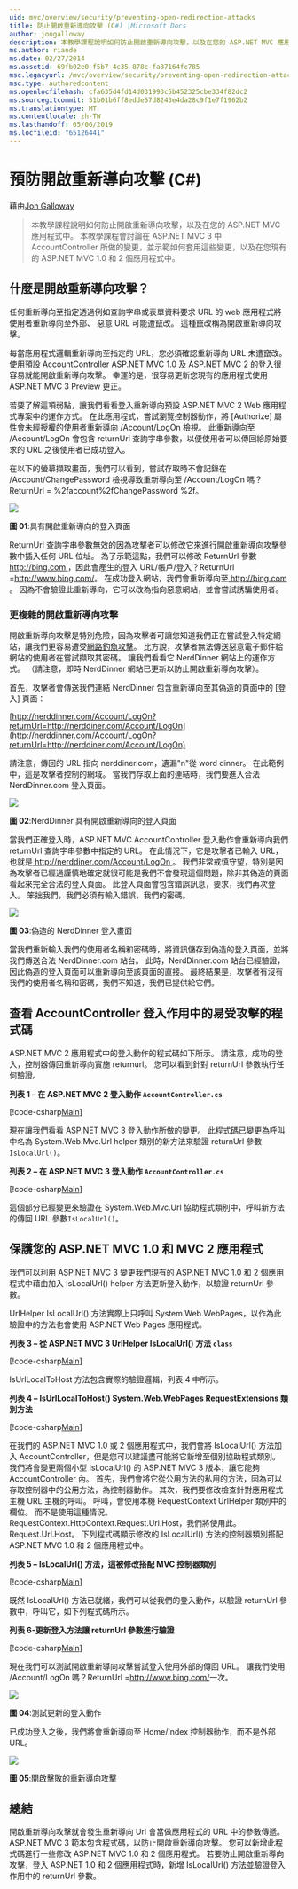 ```yaml
---
uid: mvc/overview/security/preventing-open-redirection-attacks
title: 防止開啟重新導向攻擊 (C#) |Microsoft Docs
author: jongalloway
description: 本教學課程說明如何防止開啟重新導向攻擊，以及在您的 ASP.NET MVC 應用程式中。 本教學課程將告訴您所做的變更...
ms.author: riande
ms.date: 02/27/2014
ms.assetid: 69fb02e0-f5b7-4c35-878c-fa87164fc785
msc.legacyurl: /mvc/overview/security/preventing-open-redirection-attacks
msc.type: authoredcontent
ms.openlocfilehash: cfa635d4fd14d031993c5b452325cbe334f82dc2
ms.sourcegitcommit: 51b01b6ff8edde57d8243e4da28c9f1e7f1962b2
ms.translationtype: MT
ms.contentlocale: zh-TW
ms.lasthandoff: 05/06/2019
ms.locfileid: "65126441"
---
```

# <a name="preventing-open-redirection-attacks-c"></a>預防開啟重新導向攻擊 (C#)

藉由[Jon Galloway](https://github.com/jongalloway)

> 本教學課程說明如何防止開啟重新導向攻擊，以及在您的 ASP.NET MVC 應用程式中。 本教學課程會討論在 ASP.NET MVC 3 中 AccountController 所做的變更，並示範如何套用這些變更，以及在您現有的 ASP.NET MVC 1.0 和 2 個應用程式中。

## <a name="what-is-an-open-redirection-attack"></a>什麼是開啟重新導向攻擊？

任何重新導向至指定透過例如查詢字串或表單資料要求 URL 的 web 應用程式將使用者重新導向至外部、 惡意 URL 可能遭竄改。 這種竄改稱為開啟重新導向攻擊。

每當應用程式邏輯重新導向至指定的 URL，您必須確認重新導向 URL 未遭竄改。 使用預設 AccountController ASP.NET MVC 1.0 及 ASP.NET MVC 2 的登入很容易就能開啟重新導向攻擊。 幸運的是，很容易更新您現有的應用程式使用 ASP.NET MVC 3 Preview 更正。

若要了解這項弱點，讓我們看看登入重新導向預設 ASP.NET MVC 2 Web 應用程式專案中的運作方式。 在此應用程式，嘗試瀏覽控制器動作，將 [Authorize] 屬性會未經授權的使用者重新導向 /Account/LogOn 檢視。 此重新導向至 /Account/LogOn 會包含 returnUrl 查詢字串參數，以便使用者可以傳回給原始要求的 URL 之後使用者已成功登入。

在以下的螢幕擷取畫面，我們可以看到，嘗試存取時不會記錄在 /Account/ChangePassword 檢視導致重新導向至 /Account/LogOn 嗎？ReturnUrl = %2faccount%2fChangePassword %2f。

[![](preventing-open-redirection-attacks/_static/image2.png)](preventing-open-redirection-attacks/_static/image1.png)

**圖 01**:具有開啟重新導向的登入頁面

ReturnUrl 查詢字串參數無效的因為攻擊者可以修改它來進行開啟重新導向攻擊參數中插入任何 URL 位址。 為了示範這點，我們可以修改 ReturnUrl 參數[ http://bing.com ](http://bing.com)，因此會產生的登入 URL/帳戶/登入？ReturnUrl =<http://www.bing.com/>。 在成功登入網站，我們會重新導向至[ http://bing.com ](http://bing.com)。 因為不會驗證此重新導向，它可以改為指向惡意網站，並會嘗試誘騙使用者。

### <a name="a-more-complex-open-redirection-attack"></a>更複雜的開啟重新導向攻擊

開啟重新導向攻擊是特別危險，因為攻擊者可讓您知道我們正在嘗試登入特定網站，讓我們更容易遭受[網路釣魚攻擊](https://www.microsoft.com/protect/fraud/phishing/symptoms.aspx)。 比方說，攻擊者無法傳送惡意電子郵件給網站的使用者在嘗試擷取其密碼。 讓我們看看它 NerdDinner 網站上的運作方式。 （請注意，即時 NerdDinner 網站已更新以防止開啟重新導向攻擊）。

首先，攻擊者會傳送我們連結 NerdDinner 包含重新導向至其偽造的頁面中的 [登入] 頁面：

[http://nerddinner.com/Account/LogOn?returnUrl=http://nerddiner.com/Account/LogOn](http://nerddinner.com/Account/LogOn?returnUrl=http://nerddiner.com/Account/LogOn)

請注意，傳回的 URL 指向 nerddiner.com，遺漏"n"從 word dinner。 在此範例中，這是攻擊者控制的網域。 當我們存取上面的連結時，我們要進入合法 NerdDinner.com 登入頁面。

[![](preventing-open-redirection-attacks/_static/image4.png)](preventing-open-redirection-attacks/_static/image3.png)

**圖 02**:NerdDinner 具有開啟重新導向的登入頁面

當我們正確登入時，ASP.NET MVC AccountController 登入動作會重新導向我們 returnUrl 查詢字串參數中指定的 URL。 在此情況下，它是攻擊者已輸入 URL，也就是[ http://nerddiner.com/Account/LogOn ](http://nerddiner.com/Account/LogOn)。 我們非常戒慎守望，特別是因為攻擊者已經過謹慎地確定就很可能是我們不會發現這個問題，除非其偽造的頁面看起來完全合法的登入頁面。 此登入頁面會包含錯誤訊息，要求，我們再次登入。 笨拙我們，我們必須有輸入錯誤，我們的密碼。

[![](preventing-open-redirection-attacks/_static/image6.png)](preventing-open-redirection-attacks/_static/image5.png)

**圖 03**:偽造的 NerdDinner 登入畫面

當我們重新輸入我們的使用者名稱和密碼時，將資訊儲存到偽造的登入頁面，並將我們傳送合法 NerdDinner.com 站台。 此時，NerdDinner.com 站台已經驗證，因此偽造的登入頁面可以重新導向至該頁面的直接。 最終結果是，攻擊者有沒有我們的使用者名稱和密碼，我們不知道，我們已提供給它們。

## <a name="looking-at-the-vulnerable-code-in-the-accountcontroller-logon-action"></a>查看 AccountController 登入作用中的易受攻擊的程式碼

ASP.NET MVC 2 應用程式中的登入動作的程式碼如下所示。 請注意，成功的登入，控制器傳回重新導向實施 returnurl。 您可以看到針對 returnUrl 參數執行任何驗證。

**列表 1 – 在 ASP.NET MVC 2 登入動作 `AccountController.cs`**

[!code-csharp[Main](preventing-open-redirection-attacks/samples/sample1.cs)]

現在讓我們看看 ASP.NET MVC 3 登入動作所做的變更。 此程式碼已變更為呼叫中名為 System.Web.Mvc.Url helper 類別的新方法來驗證 returnUrl 參數`IsLocalUrl()`。

**列表 2 – 在 ASP.NET MVC 3 登入動作 `AccountController.cs`**

[!code-csharp[Main](preventing-open-redirection-attacks/samples/sample2.cs)]

這個部分已經變更來驗證在 System.Web.Mvc.Url 協助程式類別中，呼叫新方法的傳回 URL 參數`IsLocalUrl()`。

## <a name="protecting-your-aspnet-mvc-10-and-mvc-2-applications"></a>保護您的 ASP.NET MVC 1.0 和 MVC 2 應用程式

我們可以利用 ASP.NET MVC 3 變更我們現有的 ASP.NET MVC 1.0 和 2 個應用程式中藉由加入 IsLocalUrl() helper 方法更新登入動作，以驗證 returnUrl 參數。

UrlHelper IsLocalUrl() 方法實際上只呼叫 System.Web.WebPages，以作為此驗證中的方法也會使用 ASP.NET Web Pages 應用程式。

**列表 3 – 從 ASP.NET MVC 3 UrlHelper IsLocalUrl() 方法 `class`**

[!code-csharp[Main](preventing-open-redirection-attacks/samples/sample3.cs)]

IsUrlLocalToHost 方法包含實際的驗證邏輯，列表 4 中所示。

**列表 4 – IsUrlLocalToHost() System.Web.WebPages RequestExtensions 類別方法**

[!code-csharp[Main](preventing-open-redirection-attacks/samples/sample4.cs)]

在我們的 ASP.NET MVC 1.0 或 2 個應用程式中，我們會將 IsLocalUrl() 方法加入 AccountController，但是您可以建議盡可能將它新增至個別協助程式類別。 我們將會變更兩個小型 IsLocalUrl() 的 ASP.NET MVC 3 版本，讓它能夠 AccountController 內。 首先，我們會將它從公用方法的私用的方法，因為可以存取控制器中的公用方法，為控制器動作。 其次，我們要修改檢查針對應用程式主機 URL 主機的呼叫。 呼叫，會使用本機 RequestContext UrlHelper 類別中的欄位。 而不是使用這種情況。RequestContext.HttpContext.Request.Url.Host，我們將使用此。Request.Url.Host。 下列程式碼顯示修改的 IsLocalUrl() 方法的控制器類別搭配 ASP.NET MVC 1.0 和 2 個應用程式中。

**列表 5 – IsLocalUrl() 方法，這被修改搭配 MVC 控制器類別**

[!code-csharp[Main](preventing-open-redirection-attacks/samples/sample5.cs)]

既然 IsLocalUrl() 方法已就緒，我們可以從我們的登入動作，以驗證 returnUrl 參數中，呼叫它，如下列程式碼所示。

**列表 6-更新登入方法讓 returnUrl 參數進行驗證**

[!code-csharp[Main](preventing-open-redirection-attacks/samples/sample6.cs)]

現在我們可以測試開啟重新導向攻擊嘗試登入使用外部的傳回 URL。 讓我們使用 /Account/LogOn 嗎？ReturnUrl =<http://www.bing.com/>一次。

[![](preventing-open-redirection-attacks/_static/image8.png)](preventing-open-redirection-attacks/_static/image7.png)

**圖 04**:測試更新的登入動作

已成功登入之後，我們將會重新導向至 Home/Index 控制器動作，而不是外部 URL。

[![](preventing-open-redirection-attacks/_static/image10.png)](preventing-open-redirection-attacks/_static/image9.png)

**圖 05**:開啟擊敗的重新導向攻擊

## <a name="summary"></a>總結

開啟重新導向攻擊就會發生重新導向 Url 會當做應用程式的 URL 中的參數傳遞。 ASP.NET MVC 3 範本包含程式碼，以防止開啟重新導向攻擊。 您可以新增此程式碼進行一些修改 ASP.NET MVC 1.0 和 2 個應用程式。 若要防止開啟重新導向攻擊，登入 ASP.NET 1.0 和 2 個應用程式時，新增 IsLocalUrl() 方法並驗證登入作用中的 returnUrl 參數。
